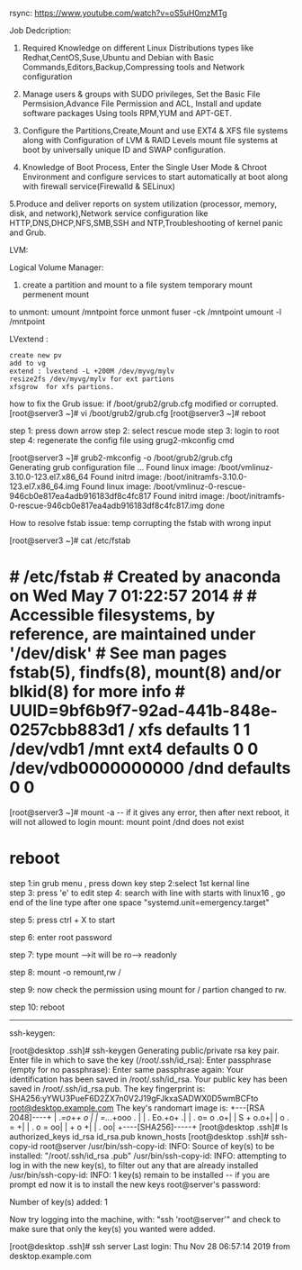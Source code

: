 rsync: https://www.youtube.com/watch?v=oS5uH0mzMTg


Job Dedcription:

1. Required Knowledge on different Linux Distributions types like 
Redhat,CentOS,Suse,Ubuntu and Debian with Basic Commands,Editors,Backup,Compressing tools and Network configuration

2. Manage users  & groups with SUDO privileges, 
Set the Basic File Permsision,Advance File Permission and ACL,
Install and update software packages Using tools RPM,YUM and APT-GET.

3. Configure the Partitions,Create,Mount and use EXT4 & XFS file systems along with Configuration of LVM & RAID Levels mount file systems at boot by universally unique ID and SWAP configuration.

4. Knowledge of Boot Process,
Enter the Single User Mode & Chroot Environment and 
configure services to start automatically at boot along with firewall service(Firewalld & SELinux)

5.Produce and deliver reports on system utilization 
(processor, memory, disk, and network),Network service configuration like 
HTTP,DNS,DHCP,NFS,SMB,SSH and NTP,Troubleshooting of kernel panic and Grub.




LVM:

Logical Volume Manager:

1. create a partition and mount to a file system
	temporary mount 
	permenent mount
	
to unmont: umount /mntpoint
   force unmont fuser -ck /mntpoint
				umount -l /mntpoint 
				
				
LVextend :

	create new pv
	add to vg
	extend : lvextend -L +200M /dev/myvg/mylv
	resize2fs /dev/myvg/mylv for ext partions
	xfsgrow  for xfs partions.
	
	


how to fix the Grub issue: if /boot/grub2/grub.cfg modified or corrupted. [root@server3 ~]# vi /boot/grub2/grub.cfg  [root@server3 ~]# reboot 
 
 
step 1: press down arrow 
step 2: select rescue mode 
step 3: login to root 
step 4: regenerate the config file using grug2-mkconfig cmd 
 
[root@server3 ~]# grub2-mkconfig -o /boot/grub2/grub.cfg  
Generating grub configuration file ... 
Found linux image: /boot/vmlinuz-3.10.0-123.el7.x86_64 
Found initrd image: /boot/initramfs-3.10.0-123.el7.x86_64.img 
Found linux image: /boot/vmlinuz-0-rescue-946cb0e817ea4adb916183df8c4fc817 
Found initrd image: /boot/initramfs-0-rescue-946cb0e817ea4adb916183df8c4fc817.img done 

	
How to resolve fstab issue: temp corrupting the fstab with wrong input 
 
[root@server3 ~]# cat /etc/fstab  
 
# # /etc/fstab # Created by anaconda on Wed May  7 01:22:57 2014 # # Accessible filesystems, by reference, are maintained under '/dev/disk' # See man pages fstab(5), findfs(8), mount(8) and/or blkid(8) for more info # UUID=9bf6b9f7-92ad-441b-848e-0257cbb883d1 /                       xfs     defaults        1 1 /dev/vdb1    /mnt  ext4  defaults   0   0                        /dev/vdb0000000000   /dnd defaults 0 0  
 
[root@server3 ~]# mount -a  -- if it gives any error, then after next reboot, it will not allowed to login mount: mount point /dnd does not exist 
 
# reboot 

 step 1:in grub menu , press down key 
 step 2:select 1st kernal line  
 step 3: press 'e' to edit step 
 4: search with line with starts with linux16 , 
 go end of the line type after one space  "systemd.unit=emergency.target" 
 
step 5: press ctrl + X to start 
 
step 6: enter root password  
 
step 7: type mount  -->it will be ro--> readonly 
 
step 8: mount -o remount,rw / 
 
step 9: now check the permission using mount for / partion changed to rw. 
 
step 10: reboot

----------------
	
ssh-keygen:

[root@desktop .ssh]# ssh-keygen
Generating public/private rsa key pair.
Enter file in which to save the key (/root/.ssh/id_rsa):
Enter passphrase (empty for no passphrase):
Enter same passphrase again:
Your identification has been saved in /root/.ssh/id_rsa.
Your public key has been saved in /root/.ssh/id_rsa.pub.
The key fingerprint is:
SHA256:yYWU3PueF6D2ZX7n0V2J19gFJkxaSADWX0D5wmBCFto root@desktop.example.com
The key's randomart image is:
+---[RSA 2048]----+
|     .*=o*+*+ o  |
|     =..*.+ooo . |
|    . Eo.+o+    .|
|       . o= o .o+|
|        S  + o.o+|
|          o . = +|
|         . o = oo|
|            + o +|
|             . oo|
+----[SHA256]-----+
[root@desktop .ssh]# ls
authorized_keys  id_rsa  id_rsa.pub  known_hosts
[root@desktop .ssh]# ssh-copy-id root@server
/usr/bin/ssh-copy-id: INFO: Source of key(s) to be installed: "/root/.ssh/id_rsa                                                                             .pub"
/usr/bin/ssh-copy-id: INFO: attempting to log in with the new key(s), to filter                                                                              out any that are already installed
/usr/bin/ssh-copy-id: INFO: 1 key(s) remain to be installed -- if you are prompt                                                                             ed now it is to install the new keys
root@server's password:

Number of key(s) added: 1

Now try logging into the machine, with:   "ssh 'root@server'"
and check to make sure that only the key(s) you wanted were added.

[root@desktop .ssh]# ssh server
Last login: Thu Nov 28 06:57:14 2019 from desktop.example.com


	
	
	